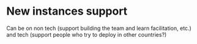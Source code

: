 # New instances support

Can be on non tech \(support building the team and learn facilitation, etc.\) and tech \(support people who try to deploy in other countries?\)

